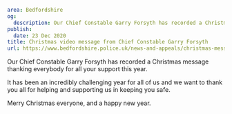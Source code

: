 ```yaml
area: Bedfordshire
og:
  description: Our Chief Constable Garry Forsyth has recorded a Christmas message thanking you for all your support this year.
publish:
  date: 23 Dec 2020
title: Christmas video message from Chief Constable Garry Forsyth
url: https://www.bedfordshire.police.uk/news-and-appeals/christmas-message-chief-dec20
```

Our Chief Constable Garry Forsyth has recorded a Christmas message thanking everybody for all your support this year.

It has been an incredibly challenging year for all of us and we want to thank you all for helping and supporting us in keeping you safe.

Merry Christmas everyone, and a happy new year.
